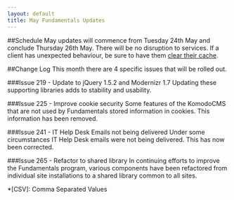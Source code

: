 ```yaml
---
layout: default
title: May Fundamentals Updates
---
```


##Schedule
May updates will commence from Tuesday 24th May and conclude 
Thursday 26th May. There will be no disruption to services. If a client 
has unexpected behaviour, be sure to have them [clear their cache][Clear Cache].

##Change Log
This month there are 4 specific issues that will be rolled out. 

###Issue 219 - Update to jQuery 1.5.2 and Modernizr 1.7
Updating these supporting libraries adds to stability and usability.

###Issue 225 - Improve cookie security
Some features of the KomodoCMS that are not used by Fundamentals stored information
in cookies. This information has been removed.

###Issue 241 - IT Help Desk Emails not being delivered
Under some circumstances IT Help Desk emails were not being delivered. This has 
now been corrected.

###Issue 265 - Refactor to shared library
In continuing efforts to improve the Fundamentals program, various components
have been refactored from individual site installations to a shared library
common to all sites.


[basic authentication]: http://www.freesoft.org/CIE/RFC/1945/67.htm
[Markdown]: http://daringfireball.net/projects/markdown/
[Markdown Extra]: http://michelf.com/projects/php-markdown/extra/
[Clear Cache]: http://www.wikihow.com/Clear-Your-Browser's-Cache

*[CSV]: Comma Separated Values
